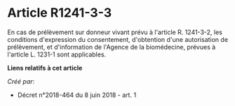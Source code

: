 # Article R1241-3-3

En cas de prélèvement sur donneur vivant prévu à l'article R. 1241-3-2, les conditions d'expression du consentement,
d'obtention d'une autorisation de prélèvement, et d'information de l'Agence de la biomédecine, prévues à l'article L. 1231-1
sont applicables.

**Liens relatifs à cet article**

_Créé par_:

  - Décret n°2018-464 du 8 juin 2018 - art. 1
